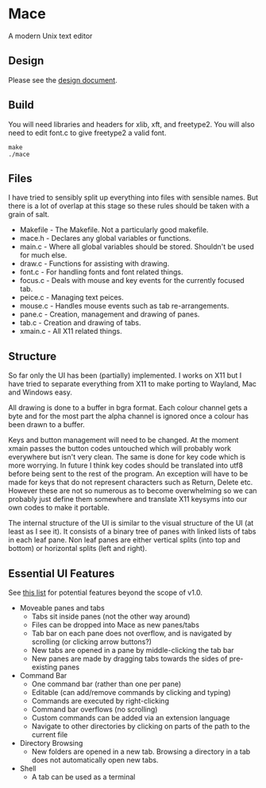 # Mace
A modern Unix text editor

## Design
Please see the [design document](https://github.com/DandyHQ/mace/wiki/Design).

## Build

You will need libraries and headers for xlib, xft, and freetype2.
You will also need to edit font.c to give freetype2 a valid font.

```
make
./mace
```

## Files

I have tried to sensibly split up everything into files with sensible names.
But there is a lot of overlap at this stage so these rules should be taken
with a grain of salt.

 - Makefile   - The Makefile. Not a particularly good makefile.
 - mace.h     - Declares any global variables or functions.
 - main.c     - Where all global variables should be stored. Shouldn't be
                used for much else.
 - draw.c     - Functions for assisting with drawing.
 - font.c     - For handling fonts and font related things.
 - focus.c    - Deals with mouse and key events for the currently focused tab.
 - peice.c    - Managing text peices.
 - mouse.c    - Handles mouse events such as tab re-arrangements.
 - pane.c     - Creation, management and drawing of panes.
 - tab.c      - Creation and drawing of tabs.
 - xmain.c    - All X11 related things.

## Structure

So far only the UI has been (partially) implemented. I works on X11 but I have
tried to separate everything from X11 to make porting to Wayland, Mac and
Windows easy.

All drawing is done to a buffer in bgra format. Each colour channel gets a byte
and for the most part the alpha channel is ignored once a colour has been drawn
to a buffer.

Keys and button management will need to be changed. At the moment xmain passes
the button codes untouched which will probably work everywhere but isn't very
clean. The same is done for key code which is more worrying. In future I think
key codes should be translated into utf8 before being sent to the rest of the
program. An exception will have to be made for keys that do not represent
characters such as Return, Delete etc. However these are not so numerous as to
become overwhelming so we can probably just define them somewhere and translate
X11 keysyms into our own codes to make it portable.

The internal structure of the UI is similar to the visual structure of the UI
(at least as I see it). It consists of a binary tree of panes with linked lists
of tabs in each leaf pane. Non leaf panes are either vertical splits (into top
and bottom) or horizontal splits (left and right).

## Essential UI Features

See [this list](https://dandyhq.github.io/features.html) for potential features beyond the scope of v1.0.

* Moveable panes and tabs
  * Tabs sit inside panes (not the other way around)
  * Files can be dropped into Mace as new panes/tabs
  * Tab bar on each pane does not overflow, and is navigated by scrolling (or clicking arrow buttons?)
  * New tabs are opened in a pane by middle-clicking the tab bar
  * New panes are made by dragging tabs towards the sides of pre-existing panes
* Command Bar
  * One command bar (rather than one per pane)
  * Editable (can add/remove commands by clicking and typing)
  * Commands are executed by right-clicking
  * Command bar overflows (no scrolling)
  * Custom commands can be added via an extension language
  * Navigate to other directories by clicking on parts of the path to the current file
* Directory Browsing
  * New folders are opened in a new tab. Browsing a directory in a tab does not automatically open new tabs.
* Shell
  * A tab can be used as a terminal


